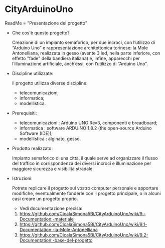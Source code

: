 # CityArduinoUno

ReadMe = "Presentazione del progetto"

 - Che cos'è questo progetto?
   
   Creazione di un impianto semaforico, per due incroci, con l’utilizzo di “Arduino Uno” e rappresentazione architettonica torinese: la      Mole Antonelliana, realizzata in gesso (avente 3 led, nella parte inferiore, con effetto "fade" della bandiera italiana) e, infine,        apparecchi per l’illuminazione artificiale, anch’essi, con l’utilizzo di “Arduino Uno”.
 
 - Discipline utilizzate:   
   
   il progetto utilizza diverse discipline:
   - telecomunicazioni;
   - informatica;
   - modellistica.
 
 
 - Prerequisiti:
   
   - telecomunicazioni : Arduino UNO Rev3, componenti e breadboard;
   - informatica : software ARDUINO 1.8.2 (the open-source Arduino Software (IDE));
   - modellistica : alginato, gesso.
   
  
 - Prodotto realizzato:
 
   Impianto semaforico di una città, il quale serve ad organizzare il flusso del traffico in corrispondenza dei diversi incroci e            illuminazione per maggiore sicurezza e visibilità stradale.
  
  
  - Istruzioni:
    
    Potrete replicare il progetto sul vostro computer personale e apportare modifiche, eventualmente fonderle con il progetto                 principale, o in alcuni casi creare un progetto proprio.
    
    
    
    
    
    
    - Vedi documentazione precisa:
    1. https://github.com/CicalaSimona5Bi/CityArduinoUno/wiki/9.-Documentation:-materiale
    2. https://github.com/CicalaSimona5Bi/CityArduinoUno/wiki/9.1-Documentation:-la-Mole-Antonelliana
    3. https://github.com/CicalaSimona5Bi/CityArduinoUno/wiki/9.2-Documentation:-base-del-progetto
   
   
   

